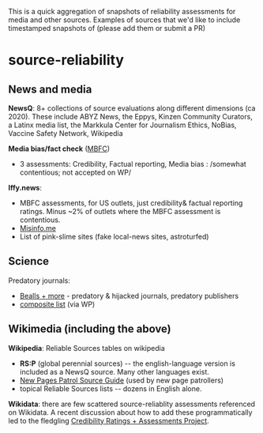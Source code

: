 This is a quick aggregation of snapshots of reliability assessments for media and other sources. 
Examples of sources that we'd like to include timestamped snapshots of (please add them or submit a PR)

# source-reliability

## News and media
**NewsQ**: 8+ collections of source evaluations along different dimensions (ca 2020).
These include ABYZ News, the Eppys, Kinzen Community Curators, a Latinx media list, the Markkula Center for Journalism Ethics, NoBias, Vaccine Safety Network, Wikipedia

**Media bias/fact check** ([MBFC](https://mediabiasfactcheck.com/))
* 3 assessments: Credibility, Factual reporting, Media bias
: /somewhat contentious; not accepted on WP/

**Iffy.news**:  
* MBFC assessments, for US outlets, just credibility& factual reporting ratings. Minus ~2% of outlets where the MBFC assessment is contentious.
* [Misinfo.me](https://misinfo.me) 
* List of pink-slime sites (fake local-news sites, astroturfed)

## Science
Predatory journals:
* [Bealls + more](https://github.com/CfKu/check-bib-for-predatory) - predatory & hijacked journals, predatory publishers
* [composite list](https://en.wikipedia.org/wiki/Wikipedia:Vanity_and_predatory_publishing) (via WP)

## Wikimedia (including the above)

**Wikipedia**: Reliable Sources tables on wikipedia
* **RS:P** (global perennial sources) -- the english-language version is included as a NewsQ source.  Many other languages exist.
* [New Pages Patrol Source Guide](https://en.wikipedia.org/wiki/Wikipedia:NPPSG) (used by new page patrollers)
* topical Reliable Sources lists -- dozens in English alone.

**Wikidata**: there are few scattered source-reliablity assessments referenced on Wikidata. A recent discussion about how to add these programmatically led to the fledgling [Credibility Ratings + Assessments Project](https://www.wikidata.org/wiki/Wikidata:CRAP).


